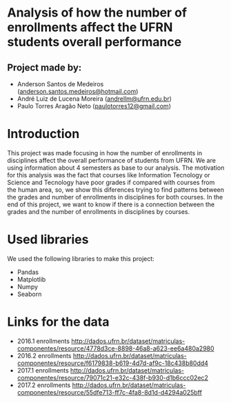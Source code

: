 # Analysis of how the number of enrollments affect the UFRN students overall performance #
## Project made by: ##
- Anderson Santos de Medeiros (<anderson.santos.medeiros@hotmail.com>)
- André Luiz de Lucena Moreira (<andrellm@ufrn.edu.br>)
- Paulo Torres Aragão Neto (<paulotorres12@gmail.com>)

# Introduction #
  This project was made focusing in how the number of enrollments in disciplines affect the overall performance of students from UFRN. We are using information about 4 semesters as base to our analysis.
  The motivation for this analysis was the fact that courses like Information Tecnology or Science and Tecnology have poor grades if compared with courses from the human area, so, we show this diferences trying to find patterns between the grades and number of enrollments in disciplines for both courses.
  In the end of this project, we want to know if there is a connection between the grades and the number of enrollments in disciplines by courses.
 
# Used libraries #
  We used the following libraries to make this project:
 - Pandas
 - Matplotlib
 - Numpy
 - Seaborn
 
# Links for the data #
 - 2016.1 enrollments <http://dados.ufrn.br/dataset/matriculas-componentes/resource/4778d3ce-8898-46a8-a623-ee6a480a2980>
 - 2016.2 enrollments <http://dados.ufrn.br/dataset/matriculas-componentes/resource/f6179838-b619-4d7d-af9c-18c438b80dd4>
 - 2017.1 enrollments <http://dados.ufrn.br/dataset/matriculas-componentes/resource/79071c21-e32c-438f-b930-d1b6ccc02ec2>
 - 2017.2 enrollments <http://dados.ufrn.br/dataset/matriculas-componentes/resource/55dfe713-ff7c-4fa8-8d1d-d4294a025bff>
